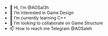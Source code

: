 - 👋 Hi, I’m @AOSal3h
- 👀 I’m interested in Game Design
- 🌱 I’m currently learning C++
- 💞️ I’m looking to collaborate on Game Structure
- 📫 How to reach me Telegram @AOSaleh

<!---
AOSal3h/AOSal3h is a ✨ special ✨ repository because its `README.md` (this file) appears on your GitHub profile.
You can click the Preview link to take a look at your changes.
--->
